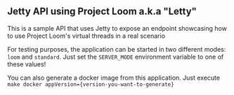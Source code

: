 ## Jetty API using Project Loom a.k.a "Letty"

This is a sample API that uses Jetty to expose an endpoint showcasing how to use Project Loom's virtual threads
in a real scenario

For testing purposes, the application can be started in two different modes: `loom` and `standard`. Just set the
`SERVER_MODE` environment variable to one of these values!

You can also generate a docker image from this application. 
Just execute `make docker appVersion={version-you-want-to-generate}`